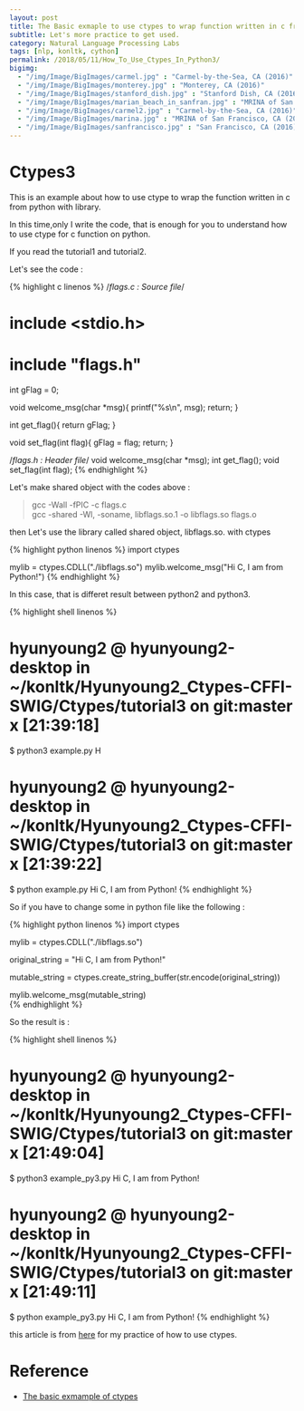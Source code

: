 ```yaml
---
layout: post
title: The Basic exmaple to use ctypes to wrap function written in c from python with just exmaple code
subtitle: Let's more practice to get used.
category: Natural Language Processing Labs
tags: [nlp, konltk, cython]
permalink: /2018/05/11/How_To_Use_Ctypes_In_Python3/
bigimg: 
  - "/img/Image/BigImages/carmel.jpg" : "Carmel-by-the-Sea, CA (2016)"
  - "/img/Image/BigImages/monterey.jpg" : "Monterey, CA (2016)"
  - "/img/Image/BigImages/stanford_dish.jpg" : "Stanford Dish, CA (2016)"
  - "/img/Image/BigImages/marian_beach_in_sanfran.jpg" : "MRINA of San Francisco, CA (2016)"
  - "/img/Image/BigImages/carmel2.jpg" : "Carmel-by-the-Sea, CA (2016)"
  - "/img/Image/BigImages/marina.jpg" : "MRINA of San Francisco, CA (2016)"
  - "/img/Image/BigImages/sanfrancisco.jpg" : "San Francisco, CA (2016)"
---
```


# Ctypes3

This is an example about how to use ctype to wrap the function written in c from python with library.

In this time,only I write the code, that is enough for you to understand how to use ctype for c function on python. 

If you read the tutorial1 and tutorial2. 

Let's see the code :

{% highlight c linenos %}
/*flags.c : Source file*/
# include <stdio.h>
# include "flags.h"

int gFlag = 0;

void welcome_msg(char *msg){
   printf("%s\n", msg);
   return;
}

int get_flag(){
   return gFlag;
}

void set_flag(int flag){
   gFlag = flag;
   return;
}

/*flags.h : Header file*/
void welcome_msg(char *msg);
int get_flag();
void set_flag(int flag);
{% endhighlight %}

Let's make shared object with the codes above : 

> gcc -Wall -fPIC -c flags.c  
> gcc -shared -Wl, -soname, libflags.so.1 -o libflags.so flags.o

then Let's use the library called shared object, libflags.so. with ctypes

{% highlight python linenos %}
import ctypes

mylib = ctypes.CDLL("./libflags.so")
mylib.welcome_msg("Hi C, I am from Python!")
{% endhighlight %}

In this case, that is differet result between python2 and python3.

{% highlight shell linenos %}
# hyunyoung2 @ hyunyoung2-desktop in ~/konltk/Hyunyoung2_Ctypes-CFFI-SWIG/Ctypes/tutorial3 on git:master x [21:39:18] 
$ python3 example.py
H

# hyunyoung2 @ hyunyoung2-desktop in ~/konltk/Hyunyoung2_Ctypes-CFFI-SWIG/Ctypes/tutorial3 on git:master x [21:39:22] 
$ python example.py 
Hi C, I am from Python!
{% endhighlight %}

So if you have to change some in python file like the following :

{% highlight python linenos %}
import ctypes

mylib = ctypes.CDLL("./libflags.so")

original_string = "Hi C, I am from Python!"

mutable_string = ctypes.create_string_buffer(str.encode(original_string))

mylib.welcome_msg(mutable_string)                                       
{% endhighlight %}

So the result is : 

{% highlight shell linenos %}
# hyunyoung2 @ hyunyoung2-desktop in ~/konltk/Hyunyoung2_Ctypes-CFFI-SWIG/Ctypes/tutorial3 on git:master x [21:49:04] 
$ python3 example_py3.py
Hi C, I am from Python!

# hyunyoung2 @ hyunyoung2-desktop in ~/konltk/Hyunyoung2_Ctypes-CFFI-SWIG/Ctypes/tutorial3 on git:master x [21:49:11] 
$ python example_py3.py 
Hi C, I am from Python!
{% endhighlight %}

this article is from [here](http://karuppuswamy.com/wordpress/2012/01/28/how-to-use-c-library-in-python-generating-python-wrappers-for-c-library/) for my practice of how to use ctypes.


# Reference

  - [The basic exmample of ctypes](http://karuppuswamy.com/wordpress/2012/01/28/how-to-use-c-library-in-python-generating-python-wrappers-for-c-library/)
